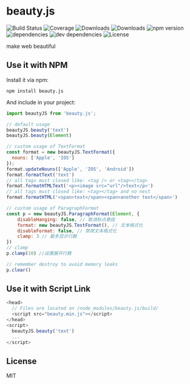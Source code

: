 # beauty.js

![Build Status](https://img.shields.io/travis/alexayan/beauty.js.svg)
![Coverage](https://img.shields.io/coveralls/alexayan/beauty.js.svg)
![Downloads](https://img.shields.io/npm/dm/beauty.js.svg)
![Downloads](https://img.shields.io/npm/dt/beauty.js.svg)
![npm version](https://img.shields.io/npm/v/beauty.js.svg)
![dependencies](https://img.shields.io/david/alexayan/beauty.js.svg)
![dev dependencies](https://img.shields.io/david/dev/alexayan/beauty.js.svg)
![License](https://img.shields.io/npm/l/beauty.js.svg)

make web beautiful

## Use it with NPM

Install it via npm:

```shell
npm install beauty.js
```

And include in your project:

```javascript
import beautyJS from 'beauty.js';

// default usage
beautyJS.beauty('text')
beautyJS.beauty(Element)

// custom usage of TextFormat
const format = new beautyJS.TextFormat({
  nouns: ['Apple', 'IOS']
});
format.updateNouns(['Apple', 'IOS', 'Android'])
format.formatText('text')
// all tags must closed like: <tag /> or <tag></tag>
format.formatHTMLText('<p><image src="url"/>text</p>')
// all tags must closed like: <tag></tag> and no nest
format.formatHTML('<span>text</span><span>another text</span>')

// custom usage of ParagraphFormat
const p = new beautyJS.ParagraphFormat(Element, {
    disableHanging: false, // 取消标点悬挂
    format: new beautyJS.TestFormat(), // 文本格式化
    disableFormat: false, // 禁用文本格式化
    clamp: 3 // 最多显示行数
})
// clamp
p.clamp(10) //设置展开行数

// remember destroy to avoid memory leaks
p.clear()
```

## Use it with Script Link

```javascript
<head>
  // Files are located on /node_modules/beauty.js/build/
  <script src="beauty.min.js"></script>
</head>
<script>
  beautyJS.beauty('text')
  ...
</script>
```

## License

MIT

